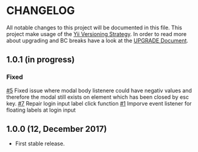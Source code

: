 # CHANGELOG

All notable changes to this project will be documented in this file. This project make usage of the [Yii Versioning Strategy](https://github.com/yiisoft/yii2/blob/master/docs/internals/versions.md). In order to read more about upgrading and BC breaks have a look at the [UPGRADE Document](UPGRADE.md).

## 1.0.1 (in progress)

### Fixed

[#5](https://github.com/luyadev/luya-module-admin/issues/7) Fixed issue where modal body listenere could have negativ values and therefore the modal still exists on element which has been closed by esc key.
[#7](https://github.com/luyadev/luya-module-admin/issues/7) Repair login input label click function
[#1](https://github.com/luyadev/luya-module-admin/issues/7) Imporve event listener for floating labels at login input

## 1.0.0 (12, December 2017)

- First stable release.
